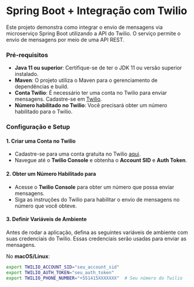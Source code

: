 # Spring Boot + Integração com Twilio

Este projeto demonstra como integrar o envio de mensagens via microserviço Spring Boot utilizando a API do Twilio. O serviço permite o envio de mensagens por meio de uma API REST.

### Pré-requisitos

- **Java 11 ou superior**: Certifique-se de ter o JDK 11 ou versão superior instalado.
- **Maven**: O projeto utiliza o Maven para o gerenciamento de dependências e build.
- **Conta Twilio**: É necessário ter uma conta no Twilio para enviar mensagens. Cadastre-se em [Twilio](https://www.twilio.com/).
- **Número habilitado no Twilio**: Você precisará obter um número habilitado para o Twilio.

### Configuração e Setup

#### 1. Criar uma Conta no Twilio
- Cadastre-se para uma conta gratuita no Twilio [aqui](https://www.twilio.com/).
- Navegue até o **Twilio Console** e obtenha o **Account SID** e **Auth Token**.

#### 2. Obter um Número Habilitado para
- Acesse o **Twilio Console** para obter um número que possa enviar mensagens.
- Siga as instruções do Twilio para habilitar o envio de mensagens no número que você obteve.

#### 3. Definir Variáveis de Ambiente

Antes de rodar a aplicação, defina as seguintes variáveis de ambiente com suas credenciais do Twilio. Essas credenciais serão usadas para enviar as mensagens.

No **macOS/Linux**:
```bash
export TWILIO_ACCOUNT_SID="seu_account_sid"
export TWILIO_AUTH_TOKEN="seu_auth_token"
export TWILIO_PHONE_NUMBER="+551415XXXXXXX"  # Seu número do Twilio
